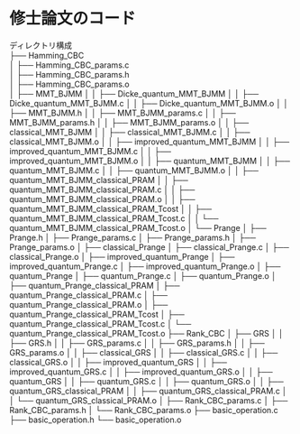 # 修士論文のコード

ディレクトリ構成  
    ├── Hamming_CBC  
    │   ├── Hamming_CBC_params.c  
    │   ├── Hamming_CBC_params.h  
    │   ├── Hamming_CBC_params.o  
    │   ├── MMT_BJMM
    │   │   ├── Dicke_quantum_MMT_BJMM
    │   │   ├── Dicke_quantum_MMT_BJMM.c
    │   │   ├── Dicke_quantum_MMT_BJMM.o
    │   │   ├── MMT_BJMM.h
    │   │   ├── MMT_BJMM_params.c
    │   │   ├── MMT_BJMM_params.h
    │   │   ├── MMT_BJMM_params.o
    │   │   ├── classical_MMT_BJMM
    │   │   ├── classical_MMT_BJMM.c
    │   │   ├── classical_MMT_BJMM.o
    │   │   ├── improved_quantum_MMT_BJMM
    │   │   ├── improved_quantum_MMT_BJMM.c
    │   │   ├── improved_quantum_MMT_BJMM.o
    │   │   ├── quantum_MMT_BJMM
    │   │   ├── quantum_MMT_BJMM.c
    │   │   ├── quantum_MMT_BJMM.o
    │   │   ├── quantum_MMT_BJMM_classical_PRAM
    │   │   ├── quantum_MMT_BJMM_classical_PRAM.c
    │   │   ├── quantum_MMT_BJMM_classical_PRAM.o
    │   │   ├── quantum_MMT_BJMM_classical_PRAM_Tcost
    │   │   ├── quantum_MMT_BJMM_classical_PRAM_Tcost.c
    │   │   └── quantum_MMT_BJMM_classical_PRAM_Tcost.o
    │   └── Prange
    │       ├── Prange.h
    │       ├── Prange_params.c
    │       ├── Prange_params.h
    │       ├── Prange_params.o
    │       ├── classical_Prange
    │       ├── classical_Prange.c
    │       ├── classical_Prange.o
    │       ├── improved_quantum_Prange
    │       ├── improved_quantum_Prange.c
    │       ├── improved_quantum_Prange.o
    │       ├── quantum_Prange
    │       ├── quantum_Prange.c
    │       ├── quantum_Prange.o
    │       ├── quantum_Prange_classical_PRAM
    │       ├── quantum_Prange_classical_PRAM.c
    │       ├── quantum_Prange_classical_PRAM.o
    │       ├── quantum_Prange_classical_PRAM_Tcost
    │       ├── quantum_Prange_classical_PRAM_Tcost.c
    │       └── quantum_Prange_classical_PRAM_Tcost.o
    ├── Rank_CBC
    │   ├── GRS
    │   │   ├── GRS.h
    │   │   ├── GRS_params.c
    │   │   ├── GRS_params.h
    │   │   ├── GRS_params.o
    │   │   ├── classical_GRS
    │   │   ├── classical_GRS.c
    │   │   ├── classical_GRS.o
    │   │   ├── improved_quantum_GRS
    │   │   ├── improved_quantum_GRS.c
    │   │   ├── improved_quantum_GRS.o
    │   │   ├── quantum_GRS
    │   │   ├── quantum_GRS.c
    │   │   ├── quantum_GRS.o
    │   │   ├── quantum_GRS_classical_PRAM
    │   │   ├── quantum_GRS_classical_PRAM.c
    │   │   └── quantum_GRS_classical_PRAM.o
    │   ├── Rank_CBC_params.c
    │   ├── Rank_CBC_params.h
    │   └── Rank_CBC_params.o
    ├── basic_operation.c
    ├── basic_operation.h
    └── basic_operation.o
